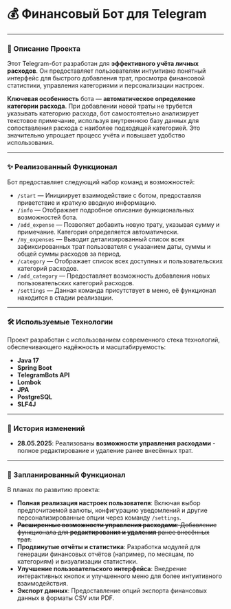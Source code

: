 # 💰 Финансовый Бот для Telegram

---

### 📝 Описание Проекта

Этот Telegram-бот разработан для **эффективного учёта личных расходов**. Он предоставляет пользователям интуитивно понятный интерфейс для быстрого добавления трат, просмотра финансовой статистики, управления категориями и персонализации настроек.

**Ключевая особенность** бота — **автоматическое определение категории расхода**. При добавлении новой траты не трубется указывать категорию расхода, бот самостоятельно анализирует текстовое примечание, используя внутреннюю базу данных для сопоставления расхода с наиболее подходящей категорией. Это значительно упрощает процесс учёта и повышает удобство использования.

---

### ✨ Реализованный Функционал

Бот предоставляет следующий набор команд и возможностей:

* `/start` — Инициирует взаимодействие с ботом, предоставляя приветствие и краткую вводную информацию.
* `/info` — Отображает подробное описание функциональных возможностей бота.
* `/add_expense` — Позволяет добавить новую трату, указывая сумму и примечание. Категория определяется автоматически.
* `/my_expenses` — Выводит детализированный список всех зафиксированных трат пользователя с указанием даты, суммы и общей суммы расходов за период.
* `/category` — Отображает список всех доступных и пользовательских категорий расходов.
* `/add_category` — Предоставляет возможность добавления новых пользовательских категорий расходов.
* `/settings` — Данная команда присутствует в меню, её функционал находится в стадии реализации.

---

### 🛠️ Используемые Технологии

Проект разработан с использованием современного стека технологий, обеспечивающего надёжность и масштабируемость:

* **Java 17**
* **Spring Boot**
* **TelegramBots API**
* **Lombok**
* **JPA**
* **PostgreSQL**
* **SLF4J**

---
### 🚀 История изменений

* **28.05.2025**: Реализованы **возможности управления расходами** - полное редактирование и удаление ранее внесённых трат.
---
### 🔮 Запланированный Функционал

В планах по развитию проекта:

* **Полная реализация настроек пользователя**: Включая выбор предпочитаемой валюты, конфигурацию уведомлений и другие персонализированные опции через команду `/settings`.
* ~~**Расширенные возможности управления расходами**: Добавление функционала для **редактирования и удаления** ранее внесённых трат.~~
* **Продвинутые отчёты и статистика**: Разработка модулей для генерации финансовых отчётов (например, по месяцам, по категориям) и визуализации статистики.
* **Улучшение пользовательского интерфейса**: Внедрение интерактивных кнопок и улучшенного меню для более интуитивного взаимодействия.
* **Экспорт данных**: Предоставление опций экспорта финансовых данных в форматы CSV или PDF.


